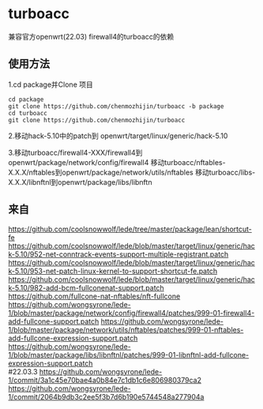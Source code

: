 # turboacc
兼容官方openwrt(22.03) firewall4的turboacc的依赖
## 使用方法
 1.cd package并Clone 项目
 ```
 cd package
 git clone https://github.com/chenmozhijin/turboacc -b package
 cd turboacc
 git clone https://github.com/chenmozhijin/turboacc 
 ```
 2.移动hack-5.10中的patch到 openwrt/target/linux/generic/hack-5.10
 
 3.移动turboacc/firewall4-XXX/firewall4到openwrt/package/network/config/firewall4 
 移动turboacc/nftables-X.X.X/nftables到openwrt/package/network/utils/nftables 
 移动turboacc/libs-X.X.X/libnftnl到openwrt/package/libs/libnftn
 
## 来自
https://github.com/coolsnowwolf/lede/tree/master/package/lean/shortcut-fe 
https://github.com/coolsnowwolf/lede/blob/master/target/linux/generic/hack-5.10/952-net-conntrack-events-support-multiple-registrant.patch
https://github.com/coolsnowwolf/lede/blob/master/target/linux/generic/hack-5.10/953-net-patch-linux-kernel-to-support-shortcut-fe.patch
https://github.com/coolsnowwolf/lede/blob/master/target/linux/generic/hack-5.10/982-add-bcm-fullconenat-support.patch
https://github.com/fullcone-nat-nftables/nft-fullcone
https://github.com/wongsyrone/lede-1/blob/master/package/network/config/firewall4/patches/999-01-firewall4-add-fullcone-support.patch
https://github.com/wongsyrone/lede-1/blob/master/package/network/utils/nftables/patches/999-01-nftables-add-fullcone-expression-support.patch
https://github.com/wongsyrone/lede-1/blob/master/package/libs/libnftnl/patches/999-01-libnftnl-add-fullcone-expression-support.patch  
#22.03.3
https://github.com/wongsyrone/lede-1/commit/3a1c45e70bae4a0b84e7c1db1c6e806980379ca2 
https://github.com/wongsyrone/lede-1/commit/2064b9db3c2ee5f3b7d6b190e5744548a277904a
